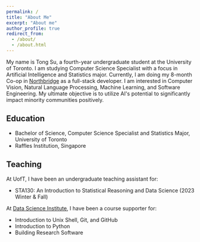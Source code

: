 ```yaml
---
permalink: /
title: "About Me"
excerpt: "About me"
author_profile: true
redirect_from: 
  - /about/
  - /about.html
---
```


My name is Tong Su, a fourth-year undergraduate student at the University of Toronto. I am studying Computer Science Specialist with a focus in Artificial Intelligence and Statistics major. Currently, I am doing my 8-month Co-op in [Northbridge](https://www.nbfc.com/) as a full-stack developer. I am interested in Computer Vision, Natural Language Processing, Machine Learning, and Software Engineering. My ultimate objective is to utilize AI's potential to significantly impact minority communities positively. 

## Education
* Bachelor of Science, Computer Science Specialist and Statistics Major, University of Toronto
* Raffles Institution, Singapore

## Teaching

At UofT, I have been an undergraduate teaching assistant for:
* STA130: An Introduction to Statistical Reasoning and Data Science (2023 Winter & Fall)

At [Data Science Institute](https://certificates.datasciences.utoronto.ca/certificatesandsessions/), I have been a course supporter for:
* Introduction to Unix Shell, Git, and GitHub
* Introduction to Python
* Building Research Software
